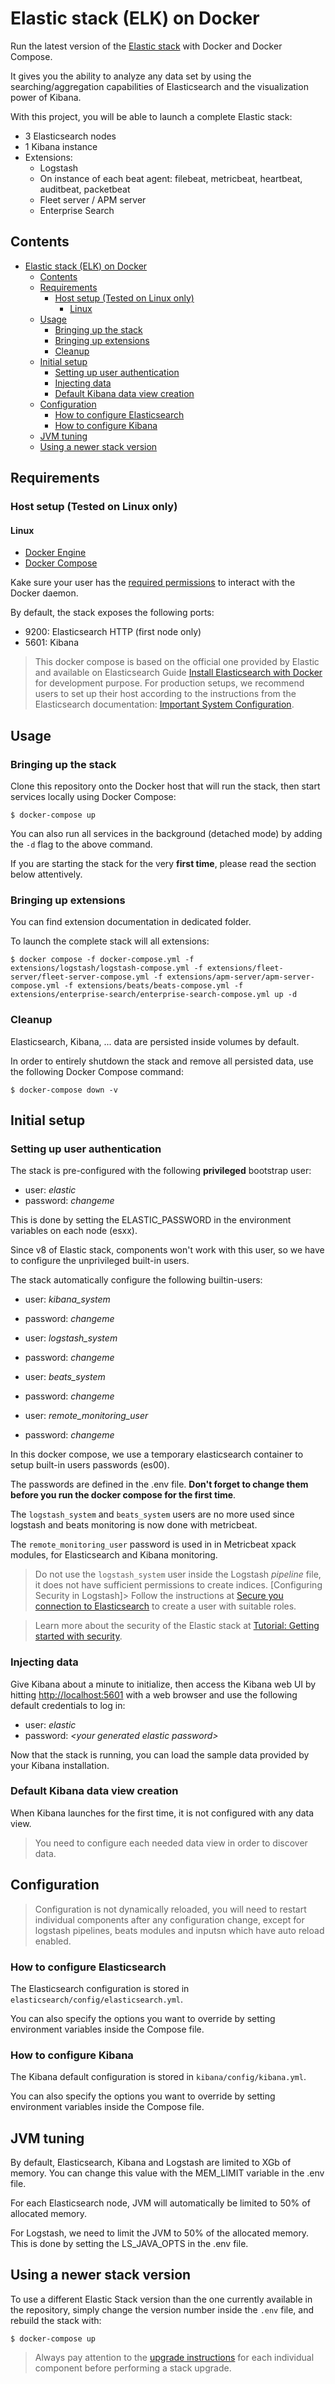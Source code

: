 # Elastic stack (ELK) on Docker

Run the latest version of the [Elastic stack][elk-stack] with Docker and Docker Compose.

It gives you the ability to analyze any data set by using the searching/aggregation capabilities of Elasticsearch and
the visualization power of Kibana.

With this project, you will be able to launch a complete Elastic stack:

- 3 Elasticsearch nodes
- 1 Kibana instance
- Extensions: 
  - Logstash
  - On instance of each beat agent: filebeat, metricbeat, heartbeat, auditbeat, packetbeat
  - Fleet server / APM server
  - Enterprise Search

## Contents

- [Elastic stack (ELK) on Docker](#elastic-stack-elk-on-docker)
  - [Contents](#contents)
  - [Requirements](#requirements)
    - [Host setup (Tested on Linux only)](#host-setup-tested-on-linux-only)
      - [Linux](#linux)
  - [Usage](#usage)
    - [Bringing up the stack](#bringing-up-the-stack)
    - [Bringing up extensions](#bringing-up-extensions)
    - [Cleanup](#cleanup)
  - [Initial setup](#initial-setup)
    - [Setting up user authentication](#setting-up-user-authentication)
    - [Injecting data](#injecting-data)
    - [Default Kibana data view creation](#default-kibana-data-view-creation)
  - [Configuration](#configuration)
    - [How to configure Elasticsearch](#how-to-configure-elasticsearch)
    - [How to configure Kibana](#how-to-configure-kibana)
  - [JVM tuning](#jvm-tuning)
  - [Using a newer stack version](#using-a-newer-stack-version)

## Requirements

### Host setup (Tested on Linux only)

#### Linux

* [Docker Engine](https://docs.docker.com/engine/install/)
* [Docker Compose](https://docs.docker.com/compose/)

Kake sure your user has the [required permissions][linux-postinstall] to interact with the Docker daemon.

By default, the stack exposes the following ports:
* 9200: Elasticsearch HTTP (first node only)
* 5601: Kibana

> This docker compose is based on the official one provided by Elastic and available on Elasticsearch Guide [Install Elasticsearch with Docker][elasticsearch-docker] for development purpose. For production setups, we recommend users to set up their host according to the instructions from the Elasticsearch documentation: [Important System Configuration][es-sys-config].

## Usage

### Bringing up the stack

Clone this repository onto the Docker host that will run the stack, then start services locally using Docker Compose:

```console
$ docker-compose up
```

You can also run all services in the background (detached mode) by adding the `-d` flag to the above command.

If you are starting the stack for the very **first time**, please read the section below attentively.

### Bringing up extensions

You can find extension documentation in dedicated folder.

To launch the complete stack will all extensions:

```console
$ docker compose -f docker-compose.yml -f extensions/logstash/logstash-compose.yml -f extensions/fleet-server/fleet-server-compose.yml -f extensions/apm-server/apm-server-compose.yml -f extensions/beats/beats-compose.yml -f extensions/enterprise-search/enterprise-search-compose.yml up -d
```

### Cleanup

Elasticsearch, Kibana, ... data are persisted inside volumes by default.

In order to entirely shutdown the stack and remove all persisted data, use the following Docker Compose command:

```console
$ docker-compose down -v
```

## Initial setup

### Setting up user authentication

The stack is pre-configured with the following **privileged** bootstrap user:

* user: *elastic*
* password: *changeme*

This is done by setting the ELASTIC_PASSWORD in the environment variables on each node (esxx).

Since v8 of Elastic stack, components won't work with this user, so we have to configure the unprivileged built-in users.

The stack automatically configure the following builtin-users:

* user: *kibana_system*
* password: *changeme*

* user: *logstash_system*
* password: *changeme*

* user: *beats_system*
* password: *changeme*

* user: *remote_monitoring_user*
* password: *changeme*

In this docker compose, we use a temporary elasticsearch container to setup built-in users passwords (es00).

The passwords are defined in the .env file. **Don't forget to change them before you run the docker compose for the first time**.

The `logstash_system` and `beats_system` users are no more used since logstash and beats monitoring is now done with metricbeat.

The `remote_monitoring_user` password is used in in Metricbeat xpack modules, for Elasticsearch and Kibana monitoring.

> Do not use the `logstash_system` user inside the Logstash *pipeline* file, it does not have sufficient permissions to create indices. [Configuring Security in Logstash]> 
> Follow the instructions at [Secure you connection to Elasticsearch][ls-security] to create a user with suitable roles.

> Learn more about the security of the Elastic stack at [Tutorial: Getting started with security][secure-cluster].

### Injecting data

Give Kibana about a minute to initialize, then access the Kibana web UI by hitting
[http://localhost:5601](http://localhost:5601) with a web browser and use the following default credentials to log in:

* user: *elastic*
* password: *\<your generated elastic password>*

Now that the stack is running, you can load the sample data provided by your Kibana installation.

### Default Kibana data view creation

When Kibana launches for the first time, it is not configured with any data view.

> You need to configure each needed data view in order to discover data.

## Configuration

> Configuration is not dynamically reloaded, you will need to restart individual components after any configuration change, except for logstash pipelines, beats modules and inputsn which have auto reload enabled.

### How to configure Elasticsearch

The Elasticsearch configuration is stored in `elasticsearch/config/elasticsearch.yml`.

You can also specify the options you want to override by setting environment variables inside the Compose file.

### How to configure Kibana

The Kibana default configuration is stored in `kibana/config/kibana.yml`.

You can also specify the options you want to override by setting environment variables inside the Compose file.

## JVM tuning

By default, Elasticsearch, Kibana and Logstash are limited to XGb of memory. You can change this value with the MEM_LIMIT variable in the .env file.

For each Elasticsearch node, JVM will automatically be limited to 50% of allocated memory.

For Logstash, we need to limit the JVM to 50% of the allocated memory. This is done by setting the LS_JAVA_OPTS in the .env file.

## Using a newer stack version

To use a different Elastic Stack version than the one currently available in the repository, simply change the version
number inside the `.env` file, and rebuild the stack with:

```console
$ docker-compose up
```

> Always pay attention to the [upgrade instructions][upgrade] for each individual component before performing a stack upgrade.

[elk-stack]: https://www.elastic.co/elk-stack

[linux-postinstall]: https://docs.docker.com/install/linux/linux-postinstall/

[elasticsearch-docker]: https://www.elastic.co/guide/en/elasticsearch/reference/current/docker.html
[es-sys-config]: https://www.elastic.co/guide/en/elasticsearch/reference/current/system-config.html

[ls-security]: https://www.elastic.co/guide/en/logstash/current/ls-security.html
[secure-cluster]: https://www.elastic.co/guide/en/elasticsearch/reference/current/secure-cluster.html

[upgrade]: https://www.elastic.co/guide/en/elasticsearch/reference/current/setup-upgrade.html